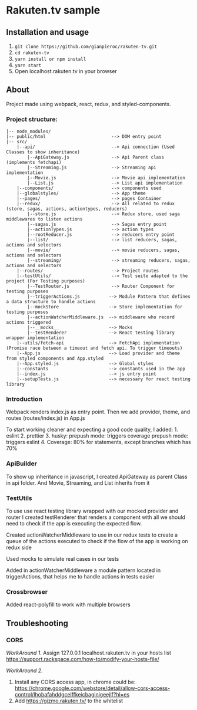 # Rakuten.tv sample

## Installation and usage

1. `git clone https://github.com/gianpieroc/rakuten-tv.git`
2. `cd rakuten-tv`
3. `yarn install or npm install`
4. `yarn start`
5. Open localhost.rakuten.tv in your browser

## About

Project made using webpack, react, redux, and styled-components.

### Project structure: 
```
|-- node_modules/
|-- public/html                         --> DOM entry point
|-- src/
    |--api/                             --> Api connection (Used Classes to show inheritance)
        |--ApiGateway.js                --> Api Parent class (implements fetchapi)
        |--Streaming.js                 --> Streaming api implementation
        |--Movie.js                     --> Movie api implementation
        |--List.js                      --> List api implementation
    |--components/                      --> components used
    |--globalstyles/                    --> App theme
    |--pages/                           --> pages Container
    |--redux/                           --> All related to redux (store, sagas, actions, actiontypes, reducers) 
        |--store.js                     --> Redux store, used saga middlewares to listen actions
        |--sagas.js                     --> Sagas entry point
        |--actionTypes.js               --> action types
        |--rootReducer.js               --> reducers entry point
        |--list/                        --> list reducers, sagas, actions and selectors
        |--movie/                       --> movie reducers, sagas, actions and selectors
        |--streaming/                   --> streaming reducers, sagas, actions and selectors        
    |--routes/                          --> Project routes
    |--testUtils/                       --> Test suite adapted to the project (For Testing purposes)
        |--TestRouter.js                --> Router Component for testing purposes
        |--triggerActions.js           --> Module Pattern that defines a data structure to handle actions
        |--mockStore                   --> Store implementation for testing purposes
        |--actionWatcherMiddleware.js  --> middleware who record actions triggered
        |--__mocks__                   --> Mocks
        |--testRenderer                --> React testing library wrapper implementation
    |--utils/fetch-api                 --> FetchApi implementation (Promise race between a timeout and fetch api. To trigger timeouts)
    |--App.js                          --> Load provider and theme from styled components and App.styled
    |--App.styled.js                   --> Global styles
    |--constants                       --> constants used in the app
    |--index.js                        --> js entry point
    |--setupTests.js                   --> necessary for react testing library
   ``` 
   
### Introduction
  Webpack renders index.js as entry point. Then we add provider, theme, and routes (routes/index.js) in App.js
  
  To start working cleaner and expecting a good code quality, I added:
    1. eslint
    2. prettier
    3. husky: prepush mode: triggers coverage
              prepush mode: triggers eslint
    4. Coverage: 80% for statements,  except branches which has 70%
  
### ApiBuilder
  To show up inheritance in javascript, I created ApiGateway as parent Class in api folder. And Movie, Streaming, and List inherits from it
  
### TestUtils
  To use use react testing library wrapped with our mocked provider and router I created testRenderer that renders a component with all we should need to check if the app is executing the expected flow.
  
  Created actionWatcherMiddleware to use in our redux tests to create a queue of the actions executed to check if the flow of the app is working on redux side
  
  Used mocks to simulate real cases in our tests
  
  Added in actionWatcherMiddleware a module pattern located in triggerActions, that helps me to handle actions in tests easier

### Crossbrowser
  Added react-polyfill to work with multiple browsers

## Troubleshooting
  
  ### CORS
  *WorkAround 1.*
    Assign 127.0.0.1 localhost.rakuten.tv in your hosts list
     https://support.rackspace.com/how-to/modify-your-hosts-file/
  
  *WorkAround 2.*
   1. Install any CORS access app, in chrome could be: https://chrome.google.com/webstore/detail/allow-cors-access-control/lhobafahddgcelffkeicbaginigeejlf?hl=es
   2. Add https://gizmo.rakuten.tv/ to the whitelist
  
  
  
